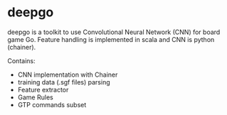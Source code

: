 # deepgo

deepgo is a toolkit to use Convolutional Neural Network (CNN)
for board game Go.
Feature handling is implemented in scala and CNN is python (chainer).

Contains:
 - CNN implementation with Chainer
 - training data (.sgf files) parsing
 - Feature extractor
 - Game Rules
 - GTP commands subset

